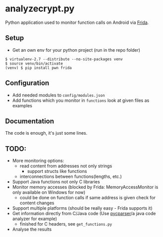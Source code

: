 # analyzecrypt.py
Python application used to monitor function calls on Android via [Frida](https://www.frida.re).

## Setup
- Get an own env for your python project (run in the repo folder)
```
$ virtualenv-2.7 --distribute --no-site-packages venv
$ source venv/bin/activate
(venv) $ pip install pwn frida
```

## Configuration
- Add needed modules to `config/modules.json`
- Add functions which you monitor in `functions` look at given files as examples

## Documentation 
The code is enough, it's just some lines.

## TODO:
- More monitoring options:
	- read content from addresses not only strings
		- support structs like functions
	- interconnections between functions(lengths, etc.)
- Support Java functions not only C libraries
- Monitor memory accesses (blocked by Frida: MemoryAccessMonitor is only available on Windows for now)
	- could be done on function calls if same address is given check for content changes
- Support multiple platforms (should be really easy - Frida supports it)
- Get information directly from C/Java code (Use [pycparser](https://github.com/eliben/pycparser)/a java code analyzer for example)
	- finished for C headers, see `get_functions.py`
- Analyse the results
